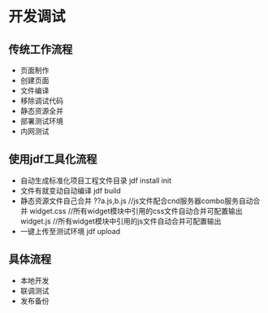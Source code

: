 # 开发调试

## 传统工作流程
* 页面制作
* 创建页面
* 文件编译
* 移除调试代码
* 静态资源全并
* 部署测试环境
* 内网测试

## 使用jdf工具化流程
* 自动生成标准化项目工程文件目录
		jdf install init
* 文件有就变动自动编译
		jdf build
* 静态资源文件自己合并
		??a.js,b.js //js文件配合cnd服务器combo服务自动合并
		widget.css //所有widget模块中引用的css文件自动合并可配置输出
		widget.js //所有widget模块中引用的js文件自动合并可配置输出
* 一键上传至测试环境
		jdf upload

## 具体流程
* 本地开发
* 联调测试
* 发布备份
